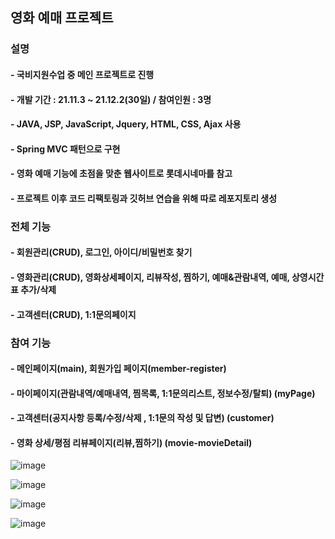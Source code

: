 ## 영화 예매 프로젝트 

### 설명
#### - 국비지원수업 중 메인 프로젝트로 진행
#### - 개발 기간 : 21.11.3 ~ 21.12.2(30일) / 참여인원 : 3명
#### - JAVA, JSP, JavaScript, Jquery, HTML, CSS, Ajax 사용
#### - Spring MVC 패턴으로 구현
#### - 영화 예매 기능에 초점을 맞춘 웹사이트로 롯데시네마를 참고
#### - 프로젝트 이후 코드 리팩토링과 깃허브 연습을 위해 따로 레포지토리 생성

### 전체 기능
#### - 회원관리(CRUD), 로그인, 아이디/비밀번호 찾기
#### - 영화관리(CRUD), 영화상세페이지, 리뷰작성, 찜하기, 예매&관람내역, 예매, 상영시간표 추가/삭제
#### - 고객센터(CRUD), 1:1문의페이지

### 참여 기능
#### - 메인페이지(main), 회원가입 페이지(member-register)
#### - 마이페이지(관람내역/예매내역, 찜목록, 1:1문의리스트, 정보수정/탈퇴) (myPage)
#### - 고객센터(공지사항 등록/수정/삭제 , 1:1문의 작성 및 답변) (customer)
#### - 영화 상세/평점 리뷰페이지(리뷰,찜하기) (movie-movieDetail)


![image](https://user-images.githubusercontent.com/91881504/153011691-06843108-553e-43a3-b497-1e465f82cdc5.png)

![image](https://user-images.githubusercontent.com/91881504/153012170-f0c7b64b-16ca-41f9-8a7d-0e0e7038998a.png)

![image](https://user-images.githubusercontent.com/91881504/153012496-b4babffa-70d8-4dce-b019-52bac8d864c3.png)

![image](https://user-images.githubusercontent.com/91881504/153014803-1e7608b1-7d0e-41ca-adba-c1672bfb1ad9.png)

